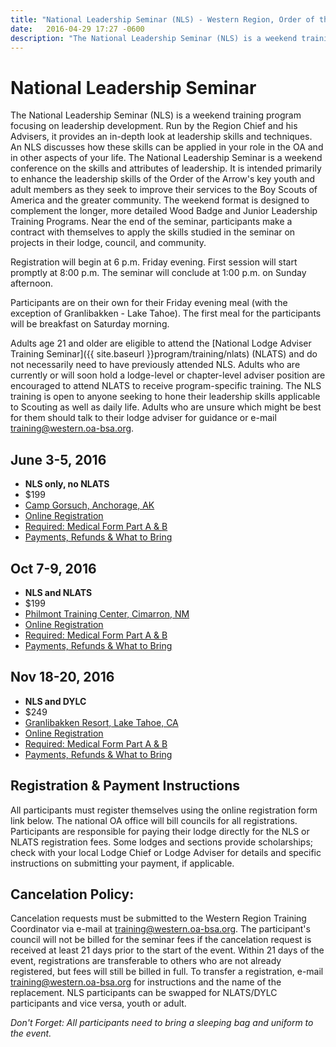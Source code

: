 ```yaml
---
title: "National Leadership Seminar (NLS) - Western Region, Order of the Arrow, Boy Scouts of America"
date:   2016-04-29 17:27 -0600
description: "The National Leadership Seminar (NLS) is a weekend training program focusing on leadership development."
---
```


# National Leadership Seminar

The National Leadership Seminar (NLS) is a weekend training program focusing on leadership development. Run by the Region Chief and his Advisers, it provides an in-depth look at leadership skills and techniques. An NLS discusses how these skills can be applied in your role in the OA and in other aspects of your life. The National Leadership Seminar is a weekend conference on the skills and attributes of leadership. It is intended primarily to enhance the leadership skills of the Order of the Arrow's key youth and adult members as they seek to improve their services to the Boy Scouts of America and the greater community. The weekend format is designed to complement the longer, more detailed Wood Badge and Junior Leadership Training Programs. Near the end of the seminar, participants make a contract with themselves to apply the skills studied in the seminar on projects in their lodge, council, and community.

Registration will begin at 6 p.m. Friday evening. First session will start promptly at 8:00 p.m. The seminar will conclude at 1:00 p.m. on Sunday afternoon.

Participants are on their own for their Friday evening meal (with the exception of Granlibakken - Lake Tahoe). The first meal for the participants will be breakfast on Saturday morning.

Adults age 21 and older are eligible to attend the [National Lodge Adviser Training Seminar]({{ site.baseurl }}program/training/nlats) (NLATS) and do not necessarily need to have previously attended NLS. Adults who are currently or will soon hold a lodge-level or chapter-level adviser position are encouraged to attend NLATS to receive program-specific training. The NLS training is open to anyone seeking to hone their leadership skills applicable to Scouting as well as daily life. Adults who are unsure which might be best for them should talk to their lodge adviser for guidance or e-mail [training@western.oa-bsa.org](mailto:training@western.oa-bsa.org).

## June 3-5, 2016

* **NLS only, no NLATS**
* $199
* [Camp Gorsuch, Anchorage, AK](https://www.google.com/maps/d/u/0/viewer?ll=61.430692%2C-149.399815&spn=0.01258%2C0.026264&hl=en&t=h&msa=0&source=embed&ie=UTF8&mid=zvaL5-Tu4404.k0umm9jD0IM4)
* [Online Registration](https://reservations.scouting.org/profile/form/index.cfm?PKformID=0x502186a79)
* [Required: Medical Form Part A &amp; B](http://www.scouting.org/filestore/HealthSafety/pdf/680-001_AB.pdf)
* [Payments, Refunds &amp; What to Bring](https://reservations.scouting.org/accounts/register123/scouting/nationalevents1/WR_2016_NLS-NLATS-SOS_What_to_Bring.pdf)

## Oct 7-9, 2016

* **NLS and NLATS**
* $199
* [Philmont Training Center, Cimarron, NM](http://www.philmontscoutranch.org/ptc.aspx)
* [Online Registration](https://reservations.scouting.org/profile/form/index.cfm?PKformID=0x502186a79)
* [Required: Medical Form Part A &amp; B](http://www.scouting.org/filestore/HealthSafety/pdf/680-001_AB.pdf)
* [Payments, Refunds &amp; What to Bring](https://reservations.scouting.org/accounts/register123/scouting/nationalevents1/WR_2016_NLS-NLATS-SOS_What_to_Bring.pdf)

## Nov 18-20, 2016

* **NLS and DYLC**
* $249
* [Granlibakken Resort, Lake Tahoe, CA](http://www.granlibakken.com/)
* [Online Registration](https://reservations.scouting.org/profile/form/index.cfm?PKformID=0x502186a79)
* [Required: Medical Form Part A &amp; B](http://www.scouting.org/filestore/HealthSafety/pdf/680-001_AB.pdf)
* [Payments, Refunds &amp; What to Bring](https://reservations.scouting.org/accounts/register123/scouting/nationalevents1/WR_2016_NLS-NLATS-SOS_What_to_Bring.pdf)

## Registration &amp; Payment Instructions

All participants must register themselves using the online registration form link below. The national OA office will bill councils for all registrations. Participants are responsible for paying their lodge directly for the NLS or NLATS registration fees. Some lodges and sections provide scholarships; check with your local Lodge Chief or Lodge Adviser for details and specific instructions on submitting your payment, if applicable.

## Cancelation Policy:

Cancelation requests must be submitted to the Western Region Training Coordinator via e-mail at [training@western.oa-bsa.org](mailto:training@western.oa-bsa.org). The participant's council will not be billed for the seminar fees if the cancelation request is received at least 21 days prior to the start of the event. Within 21 days of the event, registrations are transferable to others who are not already registered, but fees will still be billed in full. To transfer a registration, e-mail [training@western.oa-bsa.org](mailto:training@western.oa-bsa.org) for instructions and the name of the replacement.  NLS participants can be swapped for NLATS/DYLC participants and vice versa, youth or adult.

*Don't Forget: All participants need to bring a sleeping bag and uniform to the event.*